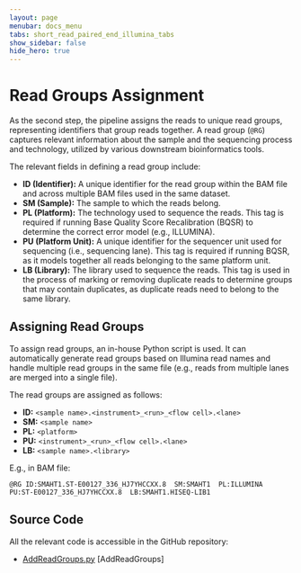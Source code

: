```yaml
---
layout: page
menubar: docs_menu
tabs: short_read_paired_end_illumina_tabs
show_sidebar: false
hide_hero: true
---
```


# Read Groups Assignment

As the second step, the pipeline assigns the reads to unique read groups, representing identifiers that group reads together. A read group (`@RG`) captures relevant information about the sample and the sequencing process and technology, utilized by various downstream bioinformatics tools.

The relevant fields in defining a read group include:

- **ID (Identifier):** A unique identifier for the read group within the BAM file and across multiple BAM files used in the same dataset.
- **SM (Sample):** The sample to which the reads belong.
- **PL (Platform):** The technology used to sequence the reads. This tag is required if running Base Quality Score Recalibration (BQSR) to determine the correct error model (e.g., ILLUMINA).
- **PU (Platform Unit):** A unique identifier for the sequencer unit used for sequencing (i.e., sequencing lane). This tag is required if running BQSR, as it models together all reads belonging to the same platform unit.
- **LB (Library):** The library used to sequence the reads. This tag is used in the process of marking or removing duplicate reads to determine groups that may contain duplicates, as duplicate reads need to belong to the same library.

## Assigning Read Groups

To assign read groups, an in-house Python script is used. It can automatically generate read groups based on Illumina read names and handle multiple read groups in the same file (e.g., reads from multiple lanes are merged into a single file).

The read groups are assigned as follows:

- **ID:** `<sample name>.<instrument>_<run>_<flow cell>.<lane>`
- **SM:** `<sample name>`
- **PL:** `<platform>`
- **PU:** `<instrument>_<run>_<flow cell>.<lane>`
- **LB:** `<sample name>.<library>`

E.g., in BAM file:

```text
@RG ID:SMAHT1.ST-E00127_336_HJ7YHCCXX.8  SM:SMAHT1  PL:ILLUMINA  PU:ST-E00127_336_HJ7YHCCXX.8  LB:SMAHT1.HISEQ-LIB1
```

## Source Code

All the relevant code is accessible in the GitHub repository:

  - [AddReadGroups.py](https://github.com/smaht-dac/pipelines-scripts/blob/main/processing_scripts/AddReadGroups.py) [AddReadGroups]
